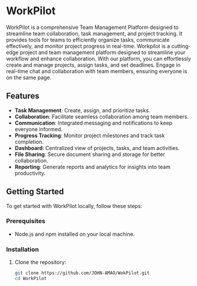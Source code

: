 # WorkPilot

WorkPilot is a comprehensive Team Management Platform designed to streamline team collaboration, task management, and project tracking. It provides tools for teams to efficiently organize tasks, communicate effectively, and monitor project progress in real-time.
Workpilot is a cutting-edge project and team management platform designed to streamline your workflow and enhance collaboration. With our platform, you can effortlessly create and manage projects, assign tasks, and set deadlines. Engage in real-time chat and collaboration with team members, ensuring everyone is on the same page.

## Features

- **Task Management**: Create, assign, and prioritize tasks.
- **Collaboration**: Facilitate seamless collaboration among team members.
- **Communication**: Integrated messaging and notifications to keep everyone informed.
- **Progress Tracking**: Monitor project milestones and track task completion.
- **Dashboard**: Centralized view of projects, tasks, and team activities.
- **File Sharing**: Secure document sharing and storage for better collaboration.
- **Reporting**: Generate reports and analytics for insights into team productivity.

## Getting Started

To get started with WorkPilot locally, follow these steps:

### Prerequisites

- Node.js and npm installed on your local machine.

### Installation

1. Clone the repository:

   ```bash
   git clone https://github.com/JOHN-AMAO/WokPilot.git
   cd WorkPilot
   ```
